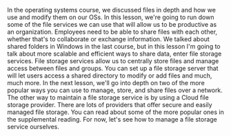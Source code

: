 In the operating systems course,
we discussed files in depth and how we use and modify them on our OSs. In this lesson, we're going to run
down some of the file services we can use that will allow us to
be productive as an organization. Employees need to be able to
share files with each other, whether that's to collaborate or
exchange information. We talked about shared folders in
Windows in the last course, but in this lesson I'm going to
talk about more scalable and efficient ways to share data,
enter file storage services. File storage services allow us
to centrally store files and manage access between files and groups. You can set up a file storage
server that will let users access a shared directory to modify or
add files and much, much more. In the next lesson,
we'll go into depth on two of the more popular ways you can use to manage,
store, and share files over a network. The other way to maintain
a file storage service is by using a Cloud file storage provider. There are lots of providers that offer
secure and easily managed file storage. You can read about some of the more
popular ones in the supplemental reading. For now, let's see how to manage
a file storage service ourselves.